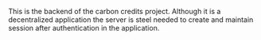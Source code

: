 This is the backend of the carbon credits project. Although it is a decentralized application the server is steel needed to create and maintain session after authentication in the application.
